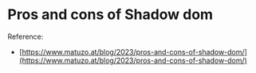 # Pros and cons of Shadow dom

Reference:

- [https://www.matuzo.at/blog/2023/pros-and-cons-of-shadow-dom/](https://www.matuzo.at/blog/2023/pros-and-cons-of-shadow-dom/)